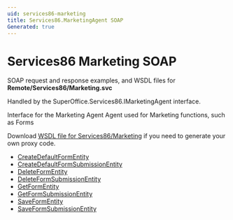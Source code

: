 ```yaml
---
uid: services86-marketing
title: Services86.MarketingAgent SOAP
Generated: true
---
```


# Services86 Marketing SOAP

SOAP request and response examples, and WSDL files for **Remote/Services86/Marketing.svc**

Handled by the <see cref="T:SuperOffice.Services86.IMarketingAgent">SuperOffice.Services86.IMarketingAgent</see> interface.

Interface for the Marketing Agent
Agent used for Marketing functions, such as Forms

Download [WSDL file for Services86/Marketing](../Services86-Marketing.md) if you need to generate your own proxy code.

* [CreateDefaultFormEntity](CreateDefaultFormEntity.md)
* [CreateDefaultFormSubmissionEntity](CreateDefaultFormSubmissionEntity.md)
* [DeleteFormEntity](DeleteFormEntity.md)
* [DeleteFormSubmissionEntity](DeleteFormSubmissionEntity.md)
* [GetFormEntity](GetFormEntity.md)
* [GetFormSubmissionEntity](GetFormSubmissionEntity.md)
* [SaveFormEntity](SaveFormEntity.md)
* [SaveFormSubmissionEntity](SaveFormSubmissionEntity.md)
